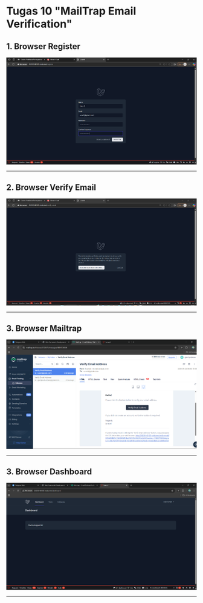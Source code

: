 # Tugas 10 "MailTrap Email Verification"

## 1. Browser Register

<div align="center">
    <img src="screenshot/tugas10/register.png" alt="Register" width="800"/>
</div>

---

## 2. Browser Verify Email

<div align="center">
    <img src="screenshot/tugas10/verify.png" width="800"/>
</div>

---

## 3. Browser Mailtrap
<div align="center">
    <img src="screenshot/tugas10/mailbox-vefig.png"  width="800"/>
</div>

---

## 3. Browser Dashboard
<div align="center">
    <img src="screenshot/tugas10/dash.png"  width="800"/>
</div>

---